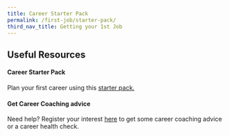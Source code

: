 ```yaml
---
title: Career Starter Pack
permalink: /first-job/starter-pack/
third_nav_title: Getting your 1st Job
---
```


## Useful Resources

#### Career Starter Pack
Plan your first career using this [starter pack.](https://www.wsg.gov.sg/content/dam/ssg-wsg/wsg/general/WSG_CareerStarter_Pages%20for%20Web_V2501.pdf)

#### Get Career Coaching advice
Need help? Register your interest [here](https://form.gov.sg/#!/5d8c8167f23aa800126bb9d9) to get some career coaching advice or a career health check.


